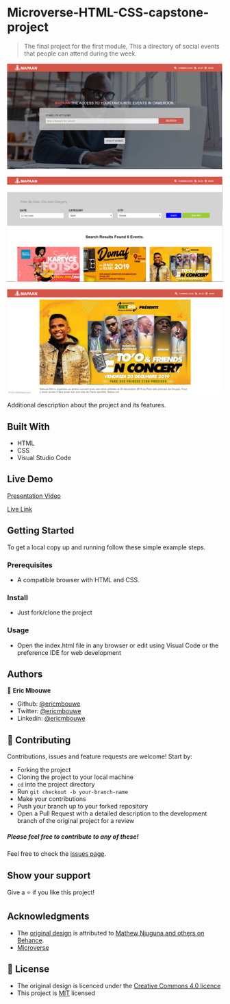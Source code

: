 # Microverse-HTML-CSS-capstone-project
> The final project for the first module, This a directory of social events that people can attend during the week.

![screenshot](./images/mapaan1.PNG)

![screenshot](./images/mapaan2.PNG)

![screenshot](./images/mapaan3.PNG)

Additional description about the project and its features.

## Built With

- HTML
- CSS
- Visual Studio Code

## Live Demo

[Presentation Video](https://www.loom.com/share/71c8ab0f329740ca8cabd714e9cb580b)

[Live Link](https://mapaan.netlify.com/)

## Getting Started

To get a local copy up and running follow these simple example steps.

### Prerequisites

- A compatible browser with HTML and CSS.

### Install

- Just fork/clone the project

### Usage

- Open the index.html file in any browser or edit using Visual Code or the preference IDE for web development


## Authors

👤 **Eric Mbouwe**

- Github: [@ericmbouwe](https://github.com/ericmbouwe)
- Twitter: [@ericmbouwe](https://twitter.com/ericmbouwe)
- Linkedin: [@ericmbouwe](https://www.linkedin.com/in/ericmbouwe/)

## 🤝 Contributing

Contributions, issues and feature requests are welcome! Start by:

* Forking the project
* Cloning the project to your local machine
* `cd` into the project directory
* Run `git checkout -b your-branch-name`
* Make your contributions
* Push your branch up to your forked repository
* Open a Pull Request with a detailed description to the development branch of the original project for a review

##### Please feel free to contribute to any of these!

Feel free to check the [issues page](https://github.com/EricMbouwe/Microverse-HTML-CSS-capstone-project/issues).

## Show your support

Give a ⭐️ if you like this project!

## Acknowledgments
- The [original design](https://www.behance.net/gallery/25563385/PatashuleKE) is attributed to [Mathew Njuguna and others on Behance](https://www.behance.net/mathewnjuguna).
- [Microverse](microverse.org)

## 📝 License
- The original design is licenced under the [Creative Commons 4.0 licence](https://creativecommons.org/licenses/by-nc/4.0/)
- This project is [MIT](https://github.com/EricMbouwe/Microverse-HTML-CSS-capstone-project/blob/master/LICENSE.md) licensed
